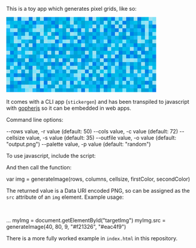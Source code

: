 This is a toy app which generates pixel grids, like so:

![pixel grid](output/small_sg.png)

It comes with a CLI app (`stickergen`) and has been transpiled to javascript with [gopherjs](https://github.com/gopherjs/gopherjs) so it can be embedded in web apps.

Command line options:

  --rows value, -r value      (default: 50)
  --cols value, -c value      (default: 72)
  --cellsize value, -s value  (default: 35)
  --outfile value, -o value   (default: "output.png")
  --palette value, -p value   (default: "random")


To use javascript, include the script:

  <script src="stickergen.js"></script>

And then call the function:

  var img = generateImage(rows, columns, cellsize, firstColor, secondColor)

The returned value is a Data URI encoded PNG, so can be assigned as the `src` attribute of an `img` element. Example usage:

  <img id="targetImg"></img>

  ...
  myImg = document.getElementById("targetImg")
  myImg.src = generateImage(40, 80, 9, "#f21326", "#eac4f9")

There is a more fully worked example in `index.html` in this repository.
